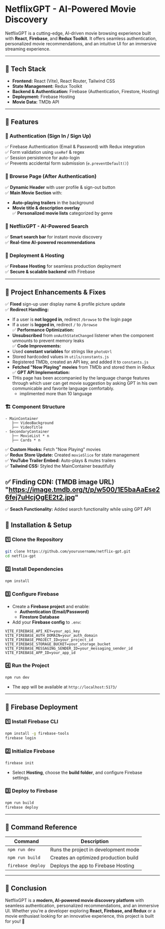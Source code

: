 # NetflixGPT - AI-Powered Movie Discovery

NetflixGPT is a cutting-edge, AI-driven movie browsing experience built with **React**, **Firebase**, and **Redux Toolkit**. It offers seamless authentication, personalized movie recommendations, and an intuitive UI for an immersive streaming experience.

---

## 🚀 Tech Stack
- **Frontend:** React (Vite), React Router, Tailwind CSS  
- **State Management:** Redux Toolkit  
- **Backend & Authentication:** Firebase (Authentication, Firestore, Hosting)  
- **Deployment:** Firebase Hosting  
- **Movie Data:** TMDb API  

---

## 📌 Features
### 🔹 Authentication (Sign In / Sign Up)
✅ Firebase Authentication (Email & Password) with Redux integration  
✅ Form validation using `useRef` & regex  
✅ Session persistence for auto-login  
✅ Prevents accidental form submission (`e.preventDefault()`)  

### 🔹 Browse Page (After Authentication)
✅ **Dynamic Header** with user profile & sign-out button  
✅ **Main Movie Section** with:  
   - **Auto-playing trailers** in the background  
   - **Movie title & description overlay**  
✅ **Personalized movie lists** categorized by genre  

### 🔹 NetflixGPT - AI-Powered Search
✅ **Smart search bar** for instant movie discovery  
✅ **Real-time AI-powered recommendations**  

### 🔹 Deployment & Hosting
✅ **Firebase Hosting** for seamless production deployment  
✅ **Secure & scalable backend** with Firebase  

---

## 🔧 Project Enhancements & Fixes
✅ **Fixed** sign-up user display name & profile picture update  
✅ **Redirect Handling:**  
   - If a user is **not logged in**, redirect `/browse` to the login page  
   - If a user is **logged in**, redirect `/` to `/browse`  
✅ **Performance Optimization:**  
   - **Unsubscribed** from `onAuthStateChanged` listener when the component unmounts to prevent memory leaks  
✅ **Code Improvements:**  
   - Used **constant variables** for strings like `photoUrl`  
   - Stored hardcoded values in `utils/constants.js`  
   - Registered TMDb, created an API key, and added it to `constants.js`  
   - **Fetched "Now Playing" movies** from TMDb and stored them in Redux  
✅ **GPT API Implementation:** 
   - THis page has been accompanied by the language change features through which user can get movie suggestion by asking GPT in his own communicable and favorite language comfortably.
     - implimented more than 10 language 

### 🏗 **Component Structure**
```
- MainContainer
   ├── VideoBackground
   ├── VideoTitle
- SecondaryContainer
   ├── MovieList * n
   ├── Cards * n
```
✅ **Custom Hooks:** Fetch "Now Playing" movies  
✅ **Redux Store Update:** Created `movieSlice` for state management  
✅ **YouTube Trailer Embed:** Auto-plays & mutes trailers  
✅ **Tailwind CSS:** Styled the MainContainer beautifully  

✅ **Finding CDN:** (TMDB image URL) "https://image.tmdb.org/t/p/w500/1E5baAaEse26fej7uHcjOgEE2t2.jpg"
---
✅ **Seach Functionality:** Added search functionality while using GPT API
## 📌 Installation & Setup
### 1️⃣ Clone the Repository
```sh
git clone https://github.com/yourusername/netflix-gpt.git
cd netflix-gpt
```

### 2️⃣ Install Dependencies
```sh
npm install
```

### 3️⃣ Configure Firebase
- Create a **Firebase project** and enable:
  - **Authentication (Email/Password)**
  - **Firestore Database**
- Add your **Firebase config** to `.env`:
```env
VITE_FIREBASE_API_KEY=your_api_key
VITE_FIREBASE_AUTH_DOMAIN=your_auth_domain
VITE_FIREBASE_PROJECT_ID=your_project_id
VITE_FIREBASE_STORAGE_BUCKET=your_storage_bucket
VITE_FIREBASE_MESSAGING_SENDER_ID=your_messaging_sender_id
VITE_FIREBASE_APP_ID=your_app_id
```

### 4️⃣ Run the Project
```sh
npm run dev
```
- The app will be available at `http://localhost:5173/`  

---

## 📌 Firebase Deployment
### 1️⃣ Install Firebase CLI
```sh
npm install -g firebase-tools
firebase login
```

### 2️⃣ Initialize Firebase
```sh
firebase init
```
- Select **Hosting**, choose the **build folder**, and configure Firebase settings.  

### 3️⃣ Deploy to Firebase
```sh
npm run build
firebase deploy
```

---

## 📌 Command Reference
| Command | Description |
|---------|------------|
| `npm run dev` | Runs the project in development mode |
| `npm run build` | Creates an optimized production build |
| `firebase deploy` | Deploys the app to Firebase Hosting |

---

## 🎯 Conclusion
NetflixGPT is a **modern, AI-powered movie discovery platform** with seamless authentication, personalized recommendations, and an immersive UI. Whether you're a developer exploring **React, Firebase, and Redux** or a movie enthusiast looking for an innovative experience, this project is built for you! 🚀  



